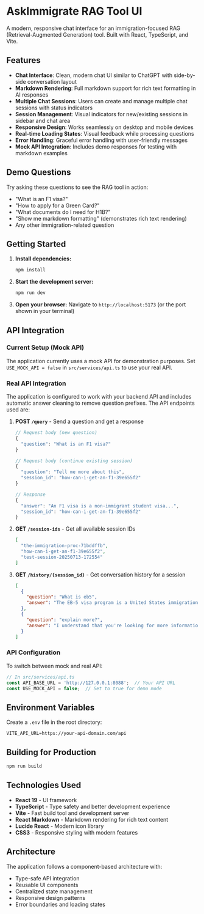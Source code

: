 # AskImmigrate RAG Tool UI

A modern, responsive chat interface for an immigration-focused RAG (Retrieval-Augmented Generation) tool. Built with React, TypeScript, and Vite.

## Features

- **Chat Interface**: Clean, modern chat UI similar to ChatGPT with side-by-side conversation layout
- **Markdown Rendering**: Full markdown support for rich text formatting in AI responses
- **Multiple Chat Sessions**: Users can create and manage multiple chat sessions with status indicators
- **Session Management**: Visual indicators for new/existing sessions in sidebar and chat area
- **Responsive Design**: Works seamlessly on desktop and mobile devices
- **Real-time Loading States**: Visual feedback while processing questions
- **Error Handling**: Graceful error handling with user-friendly messages
- **Mock API Integration**: Includes demo responses for testing with markdown examples

## Demo Questions

Try asking these questions to see the RAG tool in action:

- "What is an F1 visa?"
- "How to apply for a Green Card?"
- "What documents do I need for H1B?"
- "Show me markdown formatting" (demonstrates rich text rendering)
- Any other immigration-related question

## Getting Started

1. **Install dependencies:**
   ```bash
   npm install
   ```

2. **Start the development server:**
   ```bash
   npm run dev
   ```

3. **Open your browser:**
   Navigate to `http://localhost:5173` (or the port shown in your terminal)

## API Integration

### Current Setup (Mock API)

The application currently uses a mock API for demonstration purposes. Set `USE_MOCK_API = false` in `src/services/api.ts` to use your real API.

### Real API Integration

The application is configured to work with your backend API and includes automatic answer cleaning to remove question prefixes. The API endpoints used are:

1. **POST `/query`** - Send a question and get a response
   ```typescript
   // Request body (new question)
   {
     "question": "What is an F1 visa?"
   }
   
   // Request body (continue existing session)
   {
     "question": "Tell me more about this",
     "session_id": "how-can-i-get-an-f1-39e655f2"
   }
   
   // Response
   {
     "answer": "An F1 visa is a non-immigrant student visa...",
     "session_id": "how-can-i-get-an-f1-39e655f2"
   }
   ```

2. **GET `/session-ids`** - Get all available session IDs
   ```json
   [
     "the-immigration-proc-71bddffb",
     "how-can-i-get-an-f1-39e655f2",
     "test-session-20250713-172554"
   ]
   ```

3. **GET `/history/{session_id}`** - Get conversation history for a session
   ```json
   [
     {
       "question": "What is eb5",
       "answer": "The EB-5 visa program is a United States immigration program..."
     },
     {
       "question": "explain more?",
       "answer": "I understand that you're looking for more information..."
     }
   ]
   ```

### API Configuration

To switch between mock and real API:

```typescript
// In src/services/api.ts
const API_BASE_URL = 'http://127.0.0.1:8088';  // Your API URL
const USE_MOCK_API = false;  // Set to true for demo mode
```

## Environment Variables

Create a `.env` file in the root directory:

```env
VITE_API_URL=https://your-api-domain.com/api
```

## Building for Production

```bash
npm run build
```

## Technologies Used

- **React 19** - UI framework
- **TypeScript** - Type safety and better development experience
- **Vite** - Fast build tool and development server
- **React Markdown** - Markdown rendering for rich text content
- **Lucide React** - Modern icon library
- **CSS3** - Responsive styling with modern features

## Architecture

The application follows a component-based architecture with:
- Type-safe API integration
- Reusable UI components
- Centralized state management
- Responsive design patterns
- Error boundaries and loading states
